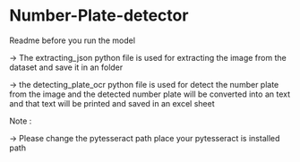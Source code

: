 # Number-Plate-detector

Readme before you run the model

-> The extracting_json python file is used for extracting the image
   from the dataset and save it in an folder 

-> the detecting_plate_ocr python file is used for detect the number 
   plate from the image and the detected number plate will be converted
   into an text and that text will be printed and saved in an excel sheet

Note :

-> Please change the pytesseract path place your pytesseract is installed path
